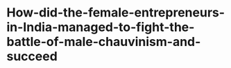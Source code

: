 # How-did-the-female-entrepreneurs-in-India-managed-to-fight-the-battle-of-male-chauvinism-and-succeed